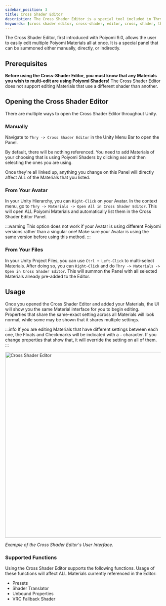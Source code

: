 ```yaml
---
sidebar_position: 3
title: Cross Shader Editor
description: The Cross Shader Editor is a special tool included in Thry Editor that allows the user to easily edit multiple Poiyomi Materials, all at once.
keywords: [cross shader editor, cross-shader, editor, cross, shader, thry, editor, thryeditor, poiyomi, shader]
---
```


The Cross Shader Editor, first introduced with Poiyomi 9.0, allows the user to easily edit multiple Poiyomi Materials all at once. It is a special panel that can be summoned either manually, directly, or indirectly.

## Prerequisites

**Before using the Cross-Shader Editor, you must know that any Materials you wish to multi-edit are using Poiyomi Shaders!** The Cross Shader Editor does not support editing Materials that use a different shader than another.

## Opening the Cross Shader Editor

There are multiple ways to open the Cross Shader Editor throughout Unity.

### Manually

Navigate to `Thry -> Cross Shader Editor` in the Unity Menu Bar to open the Panel.

By default, there will be nothing referenced. You need to add Materials of your choosing that is using Poiyomi Shaders by clicking `Add` and then selecting the ones you are using.

Once they're all linked up, anything you change on this Panel will directly affect ALL of the Materials that you listed.

### From Your Avatar

In your Unity Hierarchy, you can `Right-Click` on your Avatar. In the context menu, go to `Thry -> Materials -> Open All in Cross Shader Editor`. This will open ALL Poiyomi Materials and automatically list them in the Cross Shader Editor Panel.

:::warning
This option does not work if your Avatar is using different Poiyomi versions rather than a singular one! Make sure your Avatar is using the same version before using this method.
:::

### From Your Files

In your Unity Project Files, you can use `Ctrl + Left-Click` to multi-select Materials. After doing so, you can `Right-Click` and do `Thry -> Materials -> Open in Cross Shader Editor`. This will summon the Panel with all selected Materials already pre-added to the Editor.

## Usage

Once you opened the Cross Shader Editor and added your Materials, the UI will show you the same Material interface for you to begin editing. Properties that share the same-exact setting across all Materials will look normal, while some may be shown that it shares multiple settings.

:::info
If you are editing Materials that have different settings between each one, the Floats and Checkmarks will be indicated with a `-` character. If you change properties that show that, it will override the setting on all of them.
:::

<a target="_blank" href="/img/thryeditor/crossshadereditor2.png">
<img src="/img/thryeditor/crossshadereditor2.png" alt="Cross Shader Editor" width="600px"/>
</a>

*Example of the Cross Shader Editor's User Interface.*

### Supported Functions

Using the Cross Shader Editor supports the following functions. Usage of these functions will affect ALL Materials currently referenced in the Editor:
- Presets
- Shader Translator
- Unbound Properties
- VRC Fallback Shader